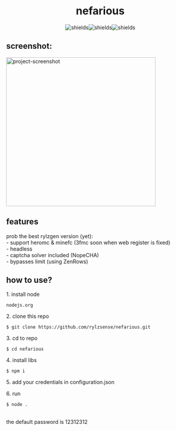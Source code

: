<h1 align="center" id="title">nefarious</h1>

<p align="center"><img src="https://img.shields.io/badge/works%20for%20me%20and%20the%20devs-FFFFFF" alt="shields"><img src="https://img.shields.io/badge/0%20optimization-FFFFFF" alt="shields"><img src="https://img.shields.io/badge/spaghetti%20code-FFFFFF" alt="shields"></p>

<h2>screenshot:</h2>

<img src="https://cdn.discordapp.com/attachments/1194648108970283080/1203657465007186010/image.png" alt="project-screenshot" width="400" height="400/">

  
  
<h2>features</h2>
prob the best rylzgen version (yet): <br /> 
- support heromc & minefc (3fmc soon when web register is fixed) <br /> 
- headless <br /> 
- captcha solver included (NopeCHA) <br /> 
- bypasses limit (using ZenRows) <br /> 

<h2>how to use?</h2>

<p>1. install node</p>

```
nodejs.org
```

<p>2. clone this repo</p>

```
$ git clone https://github.com/rylzsense/nefarious.git
```

<p>3. cd to repo</p>

```
$ cd nefarious
```

<p>4. install libs</p>

```
$ npm i
```

<p>5. add your credentials in configuration.json</p>

<p>6. run</p>

```
$ node .
```

<br /> 
the default password is 12312312
